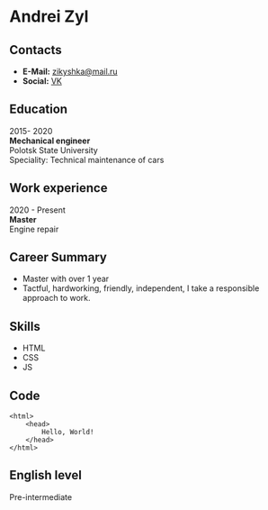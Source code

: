 # Andrei Zyl
## Contacts
* **E-Mail:** zikyshka@mail.ru
* **Social:** [VK](https://vk.com/id170692748 "vk")

## Education
2015- 2020  
**Mechanical engineer**  
Polotsk State University  
Speciality: Technical maintenance of cars  

## Work experience
2020 - Present   
**Master**   
Engine repair

## Career Summary
+ Master with over 1 year 
+ Tactful, hardworking, friendly, independent, I take a responsible approach to work.	

## Skills
* HTML
* CSS
* JS

## Code
```
<html>
    <head>
        Hello, World!
    </head>
</html>
```
## English level
Pre-intermediate


